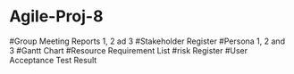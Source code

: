 # Agile-Proj-8
#Group Meeting Reports 1, 2 ad 3
#Stakeholder Register
#Persona 1, 2 and 3
#Gantt Chart
#Resource Requirement List
#risk Register
#User Acceptance Test Result
